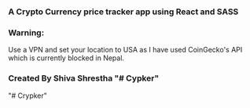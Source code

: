### A Crypto Currency price tracker app using React and SASS

### Warning:
Use a VPN and set your location to USA as I have used CoinGecko's API which is currently blocked in Nepal.

### Created By Shiva Shrestha "# Cypker" 
"# Crypker" 
